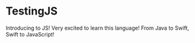 # TestingJS

Introducing to JS! Very excited to learn this language!
From Java to Swift, Swift to JavaScript!
